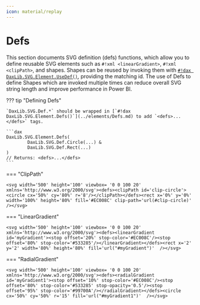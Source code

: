 ```yaml
---
icon: material/replay
---
```


# Defs

This section documents SVG definition (defs) functions, which allow you to define reusable SVG elements such as `#!xml <linearGradient>`, `#!xml <clipPath>`, and shapes. Shapes can be reused by invoking them with [`#!dax DaxLib.SVG.Element.UseDef()`](../elements/UseDef.md), providing the matching id. The use of Defs to define Shapes which are invoked multiple times can reduce overall SVG string length and improve performance in Power BI.

??? tip "Defining Defs"

    `DaxLib.SVG.Def.*` should be wrapped in [`#!dax DaxLib.SVG.Element.Defs()`](../elements/Defs.md) to add `<defs>...</defs>` tags.

    ```dax
    DaxLib.SVG.Element.Defs(
    	    DaxLib.SVG.Def.Circle(...) &
    	    DaxLib.SVG.Def.Rect(...)
    )
    // Returns: <defs>...</defs>
    ```

=== "ClipPath"

    <svg width='500' height='100' viewbox= '0 0 100 20' xmlns='http://www.w3.org/2000/svg'><defs><clipPath id='clip-circle'><circle cx='50%' cy='80%' r='8'/></clipPath></defs><rect x='0%' y='0%' width='100%' height='80%' fill='#EC008C' clip-path='url(#clip-circle)' /></svg>

=== "LinearGradient"

    <svg width='500' height='100' viewbox= '0 0 100 20' xmlns='http://www.w3.org/2000/svg'><defs><linearGradient id='myGradient'><stop offset='20%' stop-color='#EC008C'/><stop offset='80%' stop-color='#533285'/></linearGradient></defs><rect x='2' y='2' width='80%' height='80%' fill='url("#myGradient")'  /></svg>

=== "RadialGradient"

    <svg width='500' height='100' viewbox= '0 0 100 20' xmlns='http://www.w3.org/2000/svg'><defs><radialGradient id='myGradient1'><stop offset='10%' stop-color='#EC008C'/><stop offset='80%' stop-color='#533285' stop-opacity='0.5'/><stop offset='95%' stop-color='#99700A'/></radialGradient></defs><circle cx='50%' cy='50%' r='15' fill='url("#myGradient1")'  /></svg>